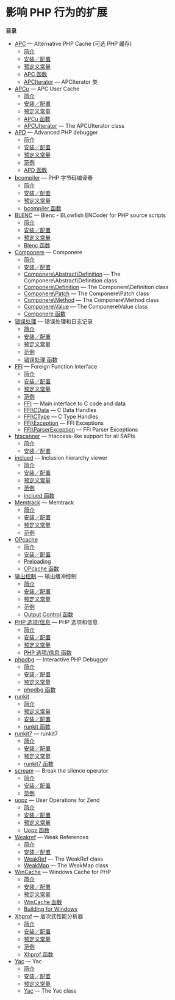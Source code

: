 影响 PHP 行为的扩展
===================

**目录**

-   [APC](/book/apc.html) — Alternative PHP Cache (可选 PHP 缓存)
    -   [简介](/intro/apc.html)
    -   [安装／配置](/apc/setup.html)
    -   [预定义常量](/apc/constants.html)
    -   [APC 函数](/ref/apc.html)
    -   [APCIterator](/class/apciterator.html) — APCIterator 类
-   [APCu](/book/apcu.html) — APC User Cache
    -   [简介](/intro/apcu.html)
    -   [安装／配置](/apcu/setup.html)
    -   [预定义常量](/apcu/constants.html)
    -   [APCu 函数](/ref/apcu.html)
    -   [APCUIterator](/class/apcuiterator.html) — The APCUIterator
        class
-   [APD](/book/apd.html) — Advanced PHP debugger
    -   [简介](/intro/apd.html)
    -   [安装／配置](/apd/setup.html)
    -   [预定义常量](/apd/constants.html)
    -   [范例](/apd/examples.html)
    -   [APD 函数](/ref/apd.html)
-   [bcompiler](/book/bcompiler.html) — PHP 字节码编译器
    -   [简介](/intro/bcompiler.html)
    -   [安装／配置](/bcompiler/setup.html)
    -   [预定义常量](/bcompiler/constants.html)
    -   [bcompiler 函数](/ref/bcompiler.html)
-   [BLENC](/book/blenc.html) — Blenc - BLowfish ENCoder for PHP source
    scripts
    -   [简介](/intro/blenc.html)
    -   [安装／配置](/blenc/setup.html)
    -   [预定义常量](/blenc/constants.html)
    -   [Blenc 函数](/ref/blenc.html)
-   [Componere](/book/componere.html) — Componere
    -   [简介](/intro/componere.html)
    -   [安装／配置](/componere/setup.html)
    -   [Componere\\Abstract\\Definition](/class/componere-abstract-definition.html)
        — The Componere\\Abstract\\Definition class
    -   [Componere\\Definition](/class/componere-definition.html) — The
        Componere\\Definition class
    -   [Componere\\Patch](/class/componere-patch.html) — The
        Componere\\Patch class
    -   [Componere\\Method](/class/componere-method.html) — The
        Componere\\Method class
    -   [Componere\\Value](/class/componere-value.html) — The
        Componere\\Value class
    -   [Componere 函数](/reference/componere.html)
-   [错误处理](/book/errorfunc.html) — 错误处理和日志记录
    -   [简介](/intro/errorfunc.html)
    -   [安装／配置](/errorfunc/setup.html)
    -   [预定义常量](/errorfunc/constants.html)
    -   [范例](/errorfunc/examples.html)
    -   [错误处理 函数](/ref/errorfunc.html)
-   [FFI](/book/ffi.html) — Foreign Function Interface
    -   [简介](/intro/ffi.html)
    -   [安装／配置](/ffi/setup.html)
    -   [预定义常量](/ffi/constants.html)
    -   [范例](/ffi/examples.html)
    -   [FFI](/class/ffi.html) — Main interface to C code and data
    -   [FFI\\CData](/class/ffi-cdata.html) — C Data Handles
    -   [FFI\\CType](/class/ffi-ctype.html) — C Type Handles
    -   [FFI\\Exception](/class/ffi-exception.html) — FFI Exceptions
    -   [FFI\\ParserException](/class/ffi-parserexception.html) — FFI
        Parser Exceptions
-   [htscanner](/book/htscanner.html) — htaccess-like support for all
    SAPIs
    -   [简介](/intro/htscanner.html)
    -   [安装／配置](/htscanner/setup.html)
-   [inclued](/book/inclued.html) — Inclusion hierarchy viewer
    -   [简介](/intro/inclued.html)
    -   [安装／配置](/inclued/setup.html)
    -   [预定义常量](/inclued/constants.html)
    -   [范例](/inclued/examples.html)
    -   [inclued 函数](/ref/inclued.html)
-   [Memtrack](/book/memtrack.html) — Memtrack
    -   [简介](/intro/memtrack.html)
    -   [安装／配置](/memtrack/setup.html)
    -   [预定义常量](/memtrack/constants.html)
    -   [范例](/memtrack/examples.html)
-   [OPcache](/book/opcache.html)
    -   [简介](/intro/opcache.html)
    -   [安装／配置](/opcache/setup.html)
    -   [Preloading](/opcache/preloading.html)
    -   [OPcache 函数](/ref/opcache.html)
-   [输出控制](/book/outcontrol.html) — 输出缓冲控制
    -   [简介](/intro/outcontrol.html)
    -   [安装／配置](/outcontrol/setup.html)
    -   [预定义常量](/outcontrol/constants.html)
    -   [范例](/outcontrol/examples.html)
    -   [Output Control 函数](/ref/outcontrol.html)
-   [PHP 选项/信息](/book/info.html) — PHP 选项和信息
    -   [简介](/intro/info.html)
    -   [安装／配置](/info/setup.html)
    -   [预定义常量](/info/constants.html)
    -   [PHP 选项/信息 函数](/ref/info.html)
-   [phpdbg](/book/phpdbg.html) — Interactive PHP Debugger
    -   [简介](/intro/phpdbg.html)
    -   [安装／配置](/phpdbg/setup.html)
    -   [预定义常量](/phpdbg/constants.html)
    -   [phpdbg 函数](/ref/phpdbg.html)
-   [runkit](/book/runkit.html)
    -   [简介](/intro/runkit.html)
    -   [预定义常量](/runkit/constants.html)
    -   [安装／配置](/runkit/setup.html)
    -   [runkit 函数](/ref/runkit.html)
-   [runkit7](/book/runkit7.html) — runkit7
    -   [简介](/intro/runkit7.html)
    -   [安装／配置](/runkit7/setup.html)
    -   [预定义常量](/runkit7/constants.html)
    -   [runkit7 函数](/ref/runkit7.html)
-   [scream](/book/scream.html) — Break the silence operator
    -   [简介](/intro/scream.html)
    -   [安装／配置](/scream/setup.html)
    -   [范例](/scream/examples.html)
-   [uopz](/book/uopz.html) — User Operations for Zend
    -   [简介](/intro/uopz.html)
    -   [安装／配置](/uopz/setup.html)
    -   [预定义常量](/uopz/constants.html)
    -   [Uopz 函数](/ref/uopz.html)
-   [Weakref](/book/weakref.html) — Weak References
    -   [简介](/intro/weakref.html)
    -   [安装／配置](/weakref/setup.html)
    -   [WeakRef](/class/weakref.html) — The WeakRef class
    -   [WeakMap](/class/weakmap.html) — The WeakMap class
-   [WinCache](/book/wincache.html) — Windows Cache for PHP
    -   [简介](/intro/wincache.html)
    -   [安装／配置](/wincache/setup.html)
    -   [预定义常量](/wincache/constants.html)
    -   [WinCache 函数](/ref/wincache.html)
    -   [Building for Windows](/wincache/win32build.html)
-   [Xhprof](/book/xhprof.html) — 层次式性能分析器
    -   [简介](/intro/xhprof.html)
    -   [安装／配置](/xhprof/setup.html)
    -   [预定义常量](/xhprof/constants.html)
    -   [范例](/xhprof/examples.html)
    -   [Xhprof 函数](/ref/xhprof.html)
-   [Yac](/book/yac.html) — Yac
    -   [简介](/intro/yac.html)
    -   [安装／配置](/yac/setup.html)
    -   [预定义常量](/yac/constants.html)
    -   [Yac](/class/yac.html) — The Yac class
